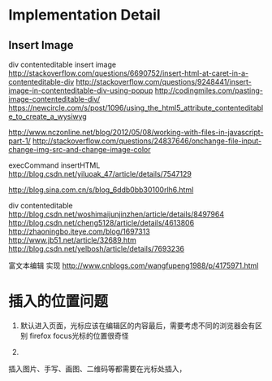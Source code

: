 # Implementation Detail

## Insert Image

div contenteditable insert image
http://stackoverflow.com/questions/6690752/insert-html-at-caret-in-a-contenteditable-div
http://stackoverflow.com/questions/9248441/insert-image-in-contenteditable-div-using-popup
http://codingmiles.com/pasting-image-contenteditable-div/
https://newcircle.com/s/post/1096/using_the_html5_attribute_contenteditable_to_create_a_wysiwyg


http://www.nczonline.net/blog/2012/05/08/working-with-files-in-javascript-part-1/
http://stackoverflow.com/questions/24837646/onchange-file-input-change-img-src-and-change-image-color


execCommand insertHTML
http://blog.csdn.net/yiluoak_47/article/details/7547129


http://blog.sina.com.cn/s/blog_6ddb0bb30100rlh6.html

div contenteditable
http://blog.csdn.net/woshimaijunjinzhen/article/details/8497964
http://blog.csdn.net/cheng5128/article/details/4613806
http://zhaoningbo.iteye.com/blog/1697313
http://www.jb51.net/article/32689.htm
http://blog.csdn.net/yelbosh/article/details/7693236

富文本编辑 实现
http://www.cnblogs.com/wangfupeng1988/p/4175971.html



# 插入的位置问题
1. 默认进入页面，光标应该在编辑区的内容最后，需要考虑不同的浏览器会有区别
firefox focus光标的位置很奇怪

2. 


插入图片、手写、画图、二维码等都需要在光标处插入，

